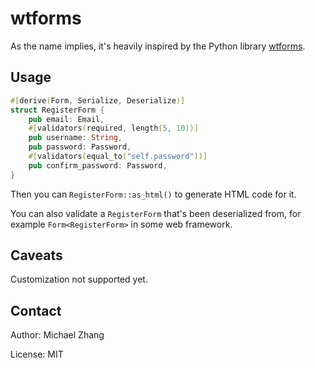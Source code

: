 wtforms
=======

As the name implies, it's heavily inspired by the Python library [wtforms](https://wtforms.readthedocs.io).

Usage
-----

```rs
#[derive(Form, Serialize, Deserialize)]
struct RegisterForm {
    pub email: Email,
    #[validators(required, length(5, 10))]
    pub username: String,
    pub password: Password,
    #[validators(equal_to("self.password"))]
    pub confirm_password: Password,
}
```

Then you can `RegisterForm::as_html()` to generate HTML code for it.

You can also validate a `RegisterForm` that's been deserialized from, for example `Form<RegisterForm>` in some web framework.

Caveats
-------

Customization not supported yet.

Contact
-------

Author: Michael Zhang

License: MIT
